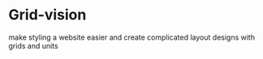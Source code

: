 # Grid-vision
make styling a website easier and create complicated layout designs with grids and units
